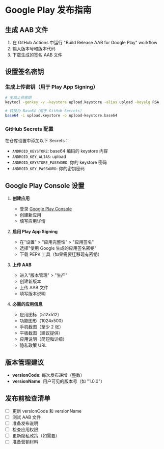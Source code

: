 # Google Play 发布指南

## 生成 AAB 文件

1. 在 GitHub Actions 中运行 "Build Release AAB for Google Play" workflow
2. 输入版本号和版本代码
3. 下载生成的签名 AAB 文件

## 设置签名密钥

### 生成上传密钥（用于 Play App Signing）
```bash
# 生成上传密钥
keytool -genkey -v -keystore upload.keystore -alias upload -keyalg RSA -keysize 2048 -validity 10000

# 转换为 Base64（用于 GitHub Secrets）
base64 -i upload.keystore -o upload-keystore.base64
```

### GitHub Secrets 配置
在仓库设置中添加以下 Secrets：
- `ANDROID_KEYSTORE`: base64 编码的 keystore 内容
- `ANDROID_KEY_ALIAS`: upload
- `ANDROID_KEYSTORE_PASSWORD`: 你的 keystore 密码
- `ANDROID_KEY_PASSWORD`: 你的密钥密码

## Google Play Console 设置

1. **创建应用**
   - 登录 [Google Play Console](https://play.google.com/console)
   - 创建新应用
   - 填写应用详情

2. **启用 Play App Signing**
   - 在"设置" > "应用完整性" > "应用签名"
   - 选择"使用 Google 生成的应用签名密钥"
   - 下载 PEPK 工具（如果需要迁移现有密钥）

3. **上传 AAB**
   - 进入"版本管理" > "生产"
   - 创建新版本
   - 上传 AAB 文件
   - 填写版本说明

4. **必需的应用信息**
   - 应用图标（512x512）
   - 功能图形（1024x500）
   - 手机截图（至少 2 张）
   - 平板截图（建议提供）
   - 应用说明（简短和详细）
   - 隐私政策 URL

## 版本管理建议

- **versionCode**: 每次发布递增（整数）
- **versionName**: 用户可见的版本号（如 "1.0.0"）

## 发布前检查清单

- [ ] 更新 versionCode 和 versionName
- [ ] 测试 AAB 文件
- [ ] 准备发布说明
- [ ] 检查应用权限
- [ ] 更新隐私政策（如需要）
- [ ] 准备营销材料